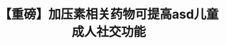 ---
title: 【重磅】加压素相关药物可提高asd儿童成人社交功能
tags: [孤独症谱系, AS, ASD, 孤独症]
color: success
description: 今日科学·转化医学杂志上背靠背发表了两篇针对精氨酸加压素的药物对孤独症谱系患者的功能改善
external_url: http://mp.weixin.qq.com/s?__biz=MzIyMzgyMjY5NQ==&amp;mid=2247484039&amp;idx=1&amp;sn=760b00c9d8a9ef72fd2a4bb7756970b3&amp;chksm=e819148fdf6e9d99fff2a9861cdc2161bf4cfdb1c2fc7af9364ead0d3936ce7cf477be5e9af9&amp;scene=27#wechat_redirect
---